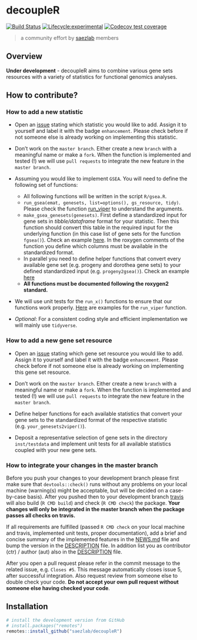 
<!-- README.md is generated from README.Rmd. Please edit that file -->

# decoupleR

<!-- badges: start -->

[![Build
Status](https://travis-ci.com/saezlab/decoupleR.svg?token=PagY1pyvMyyL3AJHRy5V&branch=master)](https://travis-ci.com/saezlab/decoupleR)
[![Lifecycle:experimental](https://img.shields.io/badge/lifecycle-experimental-orange.svg)](https://www.tidyverse.org/lifecycle/#experimental)
[![Codecov test
coverage](https://codecov.io/gh/saezlab/decoupleR/branch/master/graph/badge.svg)](https://codecov.io/gh/saezlab/decoupleR?branch=master)
<!-- badges: end -->

> a community effort by [saezlab](www.saezlab.org) members

## Overview

**Under development** - decoupleR aims to combine various gene sets
resources with a variety of statistics for functional genomics analyses.

## How to contribute?

### How to add a new statistic

  - Open an [issue](https://github.com/saezlab/decoupleR/issues) stating
    which statistic you would like to add. Assign it to yourself and
    label it with the badge `enhancement`. Please check before if not
    someone else is already working on implementing this statistic.

  - Don’t work on the `master branch`. Either create a new `branch` with
    a meaningful name or make a `fork`. When the function is implemented
    and tested (\!) we will use `pull requests` to integrate the new
    feature in the `master branch`.

  - Assuming you would like to implement `GSEA`. You will need to define
    the following set of functions:
    
      - All following functions will be written in the script
        `R/gsea.R`.
      - `run_gsea(emat, genesets, list=options(), gs_resource, tidy)`.
        Please check the function
        [run\_viper](https://github.com/saezlab/decoupleR/blob/master/R/viper.R#L30)
        to understand the arguments.
      - `make_gsea_genesets(genesets)`. First define a standardized
        input for gene sets in *tibble/dataframe* format for your
        statistic. Then this function should convert this table in the
        required input for the underlying function (in this case list of
        gene sets for the function `fgsea()`). Check an example
        [here](https://github.com/saezlab/decoupleR/blob/master/R/viper.R#L68).
        In the roxygen comments of the function you define which columns
        must be available in the standardized format.
      - In parallel you need to define helper functions that convert
        every available gene set (e.g. progeny and dorothea gene sets)
        to your defined standardized input (e.g. `progeny2gsea()`).
        Check an example
        [here](https://github.com/saezlab/decoupleR/blob/master/R/viper.R#L90)
      - **All functions must be documented following the roxygen2
        standard.**

  - We will use unit tests for the `run_x()` functions to ensure that
    our functions work properly.
    [Here](https://github.com/saezlab/decoupleR/blob/master/tests/testthat/test-viper.R)
    are examples for the `run_viper` function.

  - *Optional*: For a consistent coding style and efficient
    implementation we will mainly use `tidyverse`.

### How to add a new gene set resource

  - Open an [issue](https://github.com/saezlab/decoupleR/issues) stating
    which gene set resource you would like to add. Assign it to yourself
    and label it with the badge `enhancement`. Please check before if
    not someone else is already working on implementing this gene set
    resource.

  - Don’t work on the `master branch`. Either create a new `branch` with
    a meaningful name or make a `fork`. When the function is implemented
    and tested (\!) we will use `pull requests` to integrate the new
    feature in the `master branch`.

  - Define helper functions for each available statistics that convert
    your gene sets to the standardized format of the respective
    statistic (e.g. `your_genesets2viper()`).

  - Deposit a representative selection of gene sets in the directory
    `inst/testdata` and implement unit tests for all available
    statistics coupled with your new gene sets.

### How to integrate your changes in the master branch

Before you push your changes to your development branch please first
make sure that `devtools::check()` runs without any problems on your
local machine (warning(s) might be acceptable, but will be decided on a
case-by-case basis). After you pushed then to your development branch
[travis](https://travis-ci.com/github/saezlab/decoupleR) will also build
(`R CMD build`) and check (`R CMD check`) the package. **Your changes
will only be integrated in the master branch when the package passes all
checks on travis.**

If all requirements are fulfilled (passed `R CMD check` on your local
machine and travis, implemented unit tests, proper documentation), add a
brief and concise summary of the implemented features in the
[NEWS.md](https://github.com/saezlab/decoupleR/blob/master/NEWS.md) file
and bump the version in the
[DESCRIPTION](https://github.com/saezlab/decoupleR/blob/master/DESCRIPTION)
file. In addition list you as contributor (ctr) / author (aut) also in
the
[DESCRIPTION](https://github.com/saezlab/decoupleR/blob/master/DESCRIPTION)
file.

After you open a pull request please refer in the commit message to the
related issue, e.g. `Closes #5`. This message automatically closes issue
5, after successful integration. Also request review from someone else
to double check your code. **Do not accept your own pull request without
someone else having checked your code**.

## Installation

``` r
# install the development version from GitHub
# install.packages("remotes")
remotes::install_github("saezlab/decoupleR")
```
